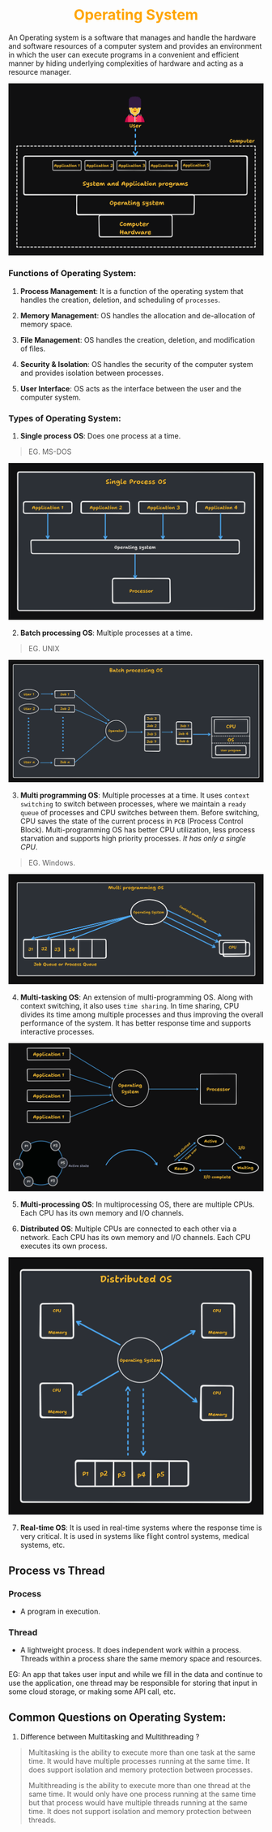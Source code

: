 <h1 align="center" style="color: orange"> Operating System </h1>

An Operating system is a software that manages and handle the hardware and software resources of a computer system and provides an environment in which the user can execute programs in a convenient and efficient manner by hiding underlying complexities of hardware and acting as a resource manager.

![Overview of OS](./img/OS_overview.png)

### Functions of Operating System:

1. **Process Management**: It is a function of the operating system that handles the creation, deletion, and scheduling of `processes`.

2. **Memory Management**: OS handles the allocation and de-allocation of memory space.

3. **File Management**: OS handles the creation, deletion, and modification of files.

4. **Security & Isolation**: OS handles the security of the computer system and provides isolation between processes.

5. **User Interface**: OS acts as the interface between the user and the computer system.

### Types of Operating System:

1. **Single process OS**: Does one process at a time. 

> EG. MS-DOS

![Single process OS](./img/single_process_os.png)

2. **Batch processing OS**: Multiple processes at a time. 

> EG. UNIX

![Batch processing OS diagram](./img/Batch_OS.png)

3. **Multi programming OS**: Multiple processes at a time. It uses `context switching` to switch between processes, where we maintain a `ready queue` of processes and CPU switches between them. Before switching, CPU saves the state of the current process in `PCB` (Process Control Block). Multi-programming OS has better CPU utilization, less process starvation and supports high priority processes. _It has only a single CPU_.

>EG. Windows. 

![multiprogramming Operating system](./img/multi_programming_os.png)

4. **Multi-tasking OS**: An extension of multi-programming OS. Along with context switching, it also uses `time sharing`. In time sharing, CPU divides its time among multiple processes and thus improving the overall performance of the system. It has better response time and supports interactive processes.  

![Multi-tasking OS](./img/multi_tasking_os.png)

5. **Multi-processing OS**: In multiprocessing OS, there are multiple CPUs. Each CPU has its own memory and I/O channels.

6. **Distributed OS**: Multiple CPUs are connected to each other via a network. Each CPU has its own memory and I/O channels. Each CPU executes its own process.

![Distributed Operating System](./img/Distributed_OS.png)

7. **Real-time OS**: It is used in real-time systems where the response time is very critical. It is used in systems like flight control systems, medical systems, etc.

## Process vs Thread

### Process

- A program in execution.

### Thread

- A lightweight process. It does independent work within a process. Threads within a process share the same memory space and resources.

EG: An app that takes user input and while we fill in the data and continue to use the application, one thread may be responsible for storing that input in some cloud storage, or making some API call, etc.


## Common Questions on Operating System:

1. Difference between Multitasking and Multithreading ?

> Multitasking is the ability to execute more than one task at the same time. It would have multiple processes running at the same time. It does support isolation and memory protection between processes.
>
> Multithreading is the ability to execute more than one thread at the same time. It would only have one process running at the same time but that process would have multiple threads running at the same time. It does not support isolation and memory protection between threads.